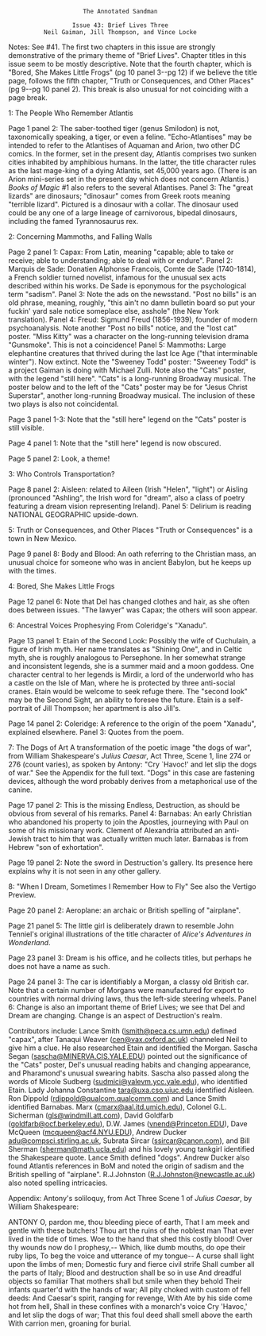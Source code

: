                          The Annotated Sandman

                      Issue 43: Brief Lives Three
              Neil Gaiman, Jill Thompson, and Vince Locke

Notes:  See #41.  The first two chapters in this issue are strongly
demonstrative of the primary theme of "Brief Lives".  Chapter titles in
this issue seem to be mostly descriptive.  Note that the fourth chapter,
which is "Bored, She Makes Little Frogs" (pg 10 panel 3--pg 12) if we
believe the title page, follows the fifth chapter, "Truth or Consequences,
and Other Places" (pg 9--pg 10 panel 2).  This break is also unusual for not
coinciding with a page break.

1: The People Who Remember Atlantis

Page 1 panel 2:  The saber-toothed tiger (genus Smilodon) is not,
taxonomically speaking, a tiger, or even a feline.
	"Echo-Atlantises" may be intended to refer to the Atlantises of
Aquaman and Arion, two other DC comics.  In the former, set in the present
day, Atlantis comprises two sunken cities inhabited by amphibious humans.
In the latter, the title character rules as the last mage-king of a dying
Atlantis, set 45,000 years ago.  (There is an Arion mini-series set in the
present day which does not concern Atlantis.)  _Books of Magic_ #1 also
refers to the several Atlantises.
	Panel 3:  The "great lizards" are dinosaurs; "dinosaur" comes from
Greek roots meaning "terrible lizard".  Pictured is a dinosaur with a collar.
The dinosaur used could be any one of a large lineage of carnivorous, bipedal
dinosaurs, including the famed Tyrannosaurus rex.

2: Concerning Mammoths, and Falling Walls

Page 2 panel 1:  Capax:  From Latin, meaning "capable; able to take or
receive; able to understanding; able to deal with or endure".
	Panel 2:  Marquis de Sade:  Donatien Alphonse Francois, Comte de
Sade (1740-1814), a French soldier turned novelist, infamous for the
unusual sex acts described within his works.  De Sade is eponymous for the
psychological term "sadism".
	Panel 3:  Note the ads on the newsstand.  "Post no bills" is an
old phrase, meaning, roughly, "this ain't no damn bulletin board so put your
fuckin' yard sale notice someplace else, asshole" (the New York translation).
	Panel 4:  Freud:  Sigmund Freud (1856-1939), founder of modern
psychoanalysis.
	Note another "Post no bills" notice, and the "lost cat" poster.
"Miss Kitty" was a character on the long-running television drama
"Gunsmoke".  This is not a coincidence!
	Panel 5:  Mammoths:  Large elephantine creatures that thrived
during the last Ice Age ("that interminable winter").  Now extinct.
	Note the "Sweeney Todd" poster:  "Sweeney Todd" is a project
Gaiman is doing with Michael Zulli.  Note also the "Cats" poster, with the
legend "still here".  "Cats" is a long-running Broadway musical.  The
poster below and to the left of the "Cats" poster may be for "Jesus Christ
Superstar", another long-running Broadway musical.  The inclusion of these
two plays is also not coincidental.

Page 3 panel 1-3:  Note that the "still here" legend on the "Cats" poster
is still visible.

Page 4 panel 1:  Note that the "still here" legend is now obscured.

Page 5 panel 2:  Look, a theme!

3: Who Controls Transportation?

Page 8 panel 2:  Aisleen:  related to Aileen (Irish "Helen", "light") or
Aisling (pronounced "Ashling", the Irish word for "dream", also a class of
poetry featuring a dream vision representing Ireland).
	Panel 5: Delirium is reading NATIONAL GEOGRAPHIC upside-down.

5: Truth or Consequences, and Other Places
	"Truth or Consequences" is a town in New Mexico.

Page 9 panel 8:  Body and Blood:  An oath referring to the Christian mass,
an unusual choice for someone who was in ancient Babylon, but he keeps up
with the times.

4: Bored, She Makes Little Frogs

Page 12 panel 6:  Note that Del has changed clothes and hair, as she often
does between issues.  "The lawyer" was Capax; the others will soon appear.

6: Ancestral Voices Prophesying
	From Coleridge's "Xanadu".

Page 13 panel 1:  Etain of the Second Look:  Possibly the wife of
Cuchulain, a figure of Irish myth.  Her name translates as "Shining One",
and in Celtic myth, she is roughly analogous to Persephone.  In her
somewhat strange and inconsistent legends, she is a summer maid and a moon
goddess.  One character central to her legends is Mirdir, a lord of the
underworld who has a castle on the Isle of Man, where he is protected by
three anti-social cranes.  Etain would be welcome to seek refuge there.
The "second look" may be the Second Sight, an ability to foresee the future.
Etain is a self-portrait of Jill Thompson; her apartment is also Jill's.

Page 14 panel 2:  Coleridge:  A reference to the origin of the poem
"Xanadu", explained elsewhere.
	Panel 3:  Quotes from the poem.

7: The Dogs of Art
	A transformation of the poetic image "the dogs of war", from William
Shakespeare's _Julius Caesar_, Act Three, Scene 1, line 274 or 276 (count
varies), as spoken by Antony: "Cry `Havoc!' and let slip the dogs of war."
See the Appendix for the full text.  "Dogs" in this case are fastening
devices, although the word probably derives from a metaphorical use of the
canine.

Page 17 panel 2:  This is the missing Endless, Destruction, as should be
obvious from several of his remarks.
	Panel 4:  Barnabas:  An early Christian who abandoned his property
to join the Apostles, journeying with Paul on some of his missionary work.
Clement of Alexandria attributed an anti-Jewish tract to him that was
actually written much later.  Barnabas is from Hebrew "son of exhortation".

Page 19 panel 2:  Note the sword in Destruction's gallery.  Its presence
here explains why it is not seen in any other gallery.

8: "When I Dream, Sometimes I Remember How to Fly"
	See also the Vertigo Preview.

Page 20 panel 2:  Aeroplane:  an archaic or British spelling of "airplane".

Page 21 panel 5:  The little girl is deliberately drawn to resemble John
Tenniel's original illustrations of the title character of _Alice's
Adventures in Wonderland_.

Page 23 panel 3:  Dream is his office, and he collects titles, but perhaps
he does not have a name as such.

Page 24 panel 3:  The car is identifiably a Morgan, a classy old British
car.  Note that a certain number of Morgans were manufactured for export to
countries with normal driving laws, thus the left-side steering wheels.
	Panel 6:  Change is also an important theme of Brief Lives; we see
that Del and Dream are changing.  Change is an aspect of Destruction's
realm.

Contributors include:
	Lance Smith (lsmith@peca.cs.umn.edu) defined "capax", after Tanaqui
Weaver (cen@vax.oxford.ac.uk) channeled Neil to give him a clue.  He also
researched Etain and identified the Morgan.
	Sascha Segan (sascha@MINERVA.CIS.YALE.EDU) pointed out the
significance of the "Cats" poster, Del's unusual reading habits and
changing appearance, and Pharamond's unusual swearing habits.
	Sascha also passed along the words of Micole Sudberg
(sudmici@yalevm.ycc.yale.edu), who identified Etain.
	Lady Johanna Constantine <tara@uxa.cso.uiuc.edu> identified
Aisleen.
	Ron Dippold (rdippold@qualcom.qualcomm.com) and Lance Smith
identified Barnabas.
	Marx (cmarx@aal.itd.umich.edu), Colonel G.L. Sicherman
(gls@windmill.att.com), David Goldfarb (goldfarb@ocf.berkeley.edu),
D.W. James (vnend@Princeton.EDU), Dave McQueen (mcqueen@acf4.NYU.EDU),
Andrew Ducker <adu@compsci.stirling.ac.uk>, Subrata Sircar
(ssircar@canon.com), and Bill Sherman (sherman@math.ucla.edu) and his
lovely young tankgirl identified the Shakespeare quote.  Lance Smith
defined "dogs".
	Andrew Ducker also found Atlantis references in BoM and noted the
origin of sadism and the British spelling of "airplane".  R.J.Johnston
(R.J.Johnston@newcastle.ac.uk) also noted spelling intricacies.


Appendix:  Antony's soliloquy, from Act Three Scene 1 of _Julius Caesar_,
by William Shakespeare:

ANTONY  O, pardon me, thou bleeding piece of earth,
        That I am meek and gentle with these butchers!
        Thou art the ruins of the noblest man
        That ever lived in the tide of times.
        Woe to the hand that shed this costly blood!
        Over thy wounds now do I prophesy,--
        Which, like dumb mouths, do ope their ruby lips,
        To beg the voice and utterance of my tongue--
        A curse shall light upon the limbs of men;
        Domestic fury and fierce civil strife
        Shall cumber all the parts of Italy;
        Blood and destruction shall be so in use
        And dreadful objects so familiar
        That mothers shall but smile when they behold
        Their infants quarter'd with the hands of war;
        All pity choked with custom of fell deeds:
        And Caesar's spirit, ranging for revenge,
        With Ate by his side come hot from hell,
        Shall in these confines with a monarch's voice
        Cry  'Havoc,' and let slip the dogs of war;
        That this foul deed shall smell above the earth
        With carrion men, groaning for burial.
